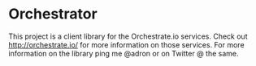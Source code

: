 Orchestrator
============

This project is a client library for the Orchestrate.io services. Check out http://orchestrate.io/ for more information on those services. For more information on the library ping me @adron or on Twitter @ the same.
